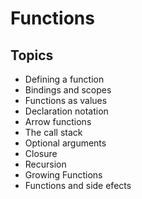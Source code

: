 # Functions

## Topics

- Defining a function
- Bindings and scopes
- Functions as values
- Declaration notation
- Arrow functions
- The call stack
- Optional arguments
- Closure
- Recursion
- Growing Functions
- Functions and side efects